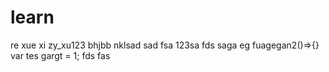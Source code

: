# learn
re
xue xi
zy_xu123
bhjbb
nklsad
sad
fsa
123sa
fds
saga
eg
fuagegan2()=>{}
var tes
gargt = 1;
fds
fas